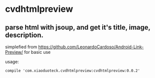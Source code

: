 # cvdhtmlpreview
 parse html with jsoup, and get it's title, image, description.
 ----
 simplefied from https://github.com/LeonardoCardoso/Android-Link-Preview/ for basic use
 
 usage:
 ````
 compile 'com.xiaoduoteck.cvdhtmlpreview:cvdhtmlpreview:0.0.2'
 ````

